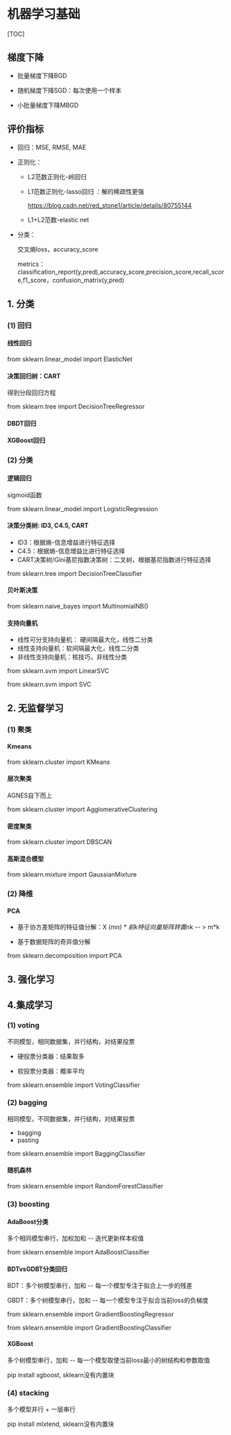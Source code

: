 # 机器学习基础

[TOC]

## 梯度下降

* 批量梯度下降BGD

* 随机梯度下降SGD：每次使用一个样本

* 小批量梯度下降MBGD

  

## 评价指标

* 回归：MSE, RMSE, MAE

* 正则化：

  * L2范数正则化-岭回归

  * L1范数正则化-lasso回归 ：解的稀疏性更强

     https://blog.csdn.net/red_stone1/article/details/80755144

  * L1+L2范数-elastic net

* 分类：

  交叉熵loss，accuracy_score
  
  metrics：classification_report(y,pred),accuracy_score,precision_score,recall_score,f1_score，confusion_matrix(y,pred)
  
  

## 1. 分类

### (1) 回归

#### 线性回归

from sklearn.linear_model import ElasticNet

#### 决策回归树：CART

得到分段回归方程

from sklearn.tree import DecisionTreeRegressor

#### DBDT回归

#### XGBoost回归

### (2) 分类

#### 	逻辑回归

sigmoid函数

from sklearn.linear_model import LogisticRegression

####     决策分类树: ID3, C4.5, CART

* 	ID3：根据熵-信息增益进行特征选择
* 	C4.5：根据熵-信息增益比进行特征选择
* 	CART决策树/Gini基尼指数决策树：二叉树，根据基尼指数进行特征选择

from sklearn.tree import DecisionTreeClassifier

#### 贝叶斯决策

from sklearn.naive_bayes import MultinomialNB()

#### 支持向量机

* 线性可分支持向量机： 硬间隔最大化，线性二分类
* 线性支持向量机：软间隔最大化，线性二分类
* 非线性支持向量机：核技巧，非线性分类

from sklearn.svm import LinearSVC

from sklearn.svm import SVC

## 2. 无监督学习

### (1) 聚类

#### Kmeans

from sklearn.cluster import KMeans

#### 层次聚类

AGNES自下而上

from sklearn.cluster import AgglomerativeClustering

#### 密度聚类

from sklearn.cluster import DBSCAN

#### 高斯混合模型

from sklearn.mixture import GaussianMixture

### (2) 降维

#### PCA

* 基于协方差矩阵的特征值分解：X (m*n) * 前k特征向量矩阵转置n*k -- > m*k

* 基于数据矩阵的奇异值分解

from sklearn.decomposition import PCA

## 3. 强化学习



## 4.集成学习

### (1) voting

不同模型，相同数据集，并行结构，对结果投票

* 硬投票分类器：结果取多

* 软投票分类器：概率平均

from sklearn.ensemble import VotingClassifier

### (2) bagging

相同模型，不同数据集，并行结构，对结果投票

* bagging
* pasting

from sklearn.ensemble import BaggingClassifier

#### 随机森林

from sklearn.ensemble import RandomForestClassifier

### (3) boosting

#### AdaBoost分类

多个相同模型串行，加权加和 -- 迭代更新样本权值

 from sklearn.ensemble import AdaBoostClassifier

#### BDTvsGDBT分类回归

BDT：多个树模型串行，加和 -- 每一个模型专注于拟合上一步的残差

GBDT：多个树模型串行，加和 -- 每一个模型专注于拟合当前loss的负梯度

from sklearn.ensemble import GradientBoostingRegressor

from sklearn.ensemble import GradientBoostingClassifier

#### XGBoost

多个树模型串行，加和 -- 每一个模型取使当前loss最小的树结构和参数取值

pip install xgboost, sklearn没有内置块

### (4) stacking

多个模型并行 + 一层串行

pip install mlxtend, sklearn没有内置块